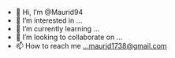 - 👋 Hi, I’m @Maurid94
- 👀 I’m interested in ...
- 🌱 I’m currently learning ...
- 💞️ I’m looking to collaborate on ...
- 📫 How to reach me ...maurid1738@gmail.com

<!---
Maurid94/Maurid94 is a ✨ special ✨ repository because its `README.md` (this file) appears on your GitHub profile.
You can click the Preview link to take a look at your changes.
--->
